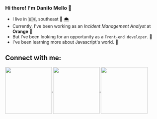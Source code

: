 ### Hi there! I'm Danilo Mello  👋

- I live in 🇧🇷, southeast :cold_face: 🌨️
- Currently, I've been working as an _Incident Management Analyst_ at __Orange__ 🍊
- But I’ve been looking for an opportunity as a `Front-end developer`. 👀
- I've been learning more about Javascript's world. 🌱

## Connect with me:
<a href="https://www.linkedin.com/in/danilo-mello-257a15145/" target="_blank">
  <img align="center" heigh="30" width="150" src="https://user-images.githubusercontent.com/55250414/149700050-335f06b5-6f1b-42b0-88a7-eea800415b8a.png">
</a>
<a href="mailto:daniloomelloo@gmail.com" target="_blank">
  <img align="center" heigh="30" width="150" src="https://user-images.githubusercontent.com/55250414/149700197-f9d6edf3-e01c-4817-b6a8-9b77a0f90e45.png">
</a>
<a href="https://codepen.io/daniluus" target="_blank">
  <img align="center" heigh="30" width="150" src="https://user-images.githubusercontent.com/55250414/149700235-a41cbbf1-5801-4b9f-8e25-d08f594047c6.png">
</a>

<!---
daniluus/daniluus is a ✨ special ✨ repository because its `README.md` (this file) appears on your GitHub profile.
You can click the Preview link to take a look at your changes.
--->
